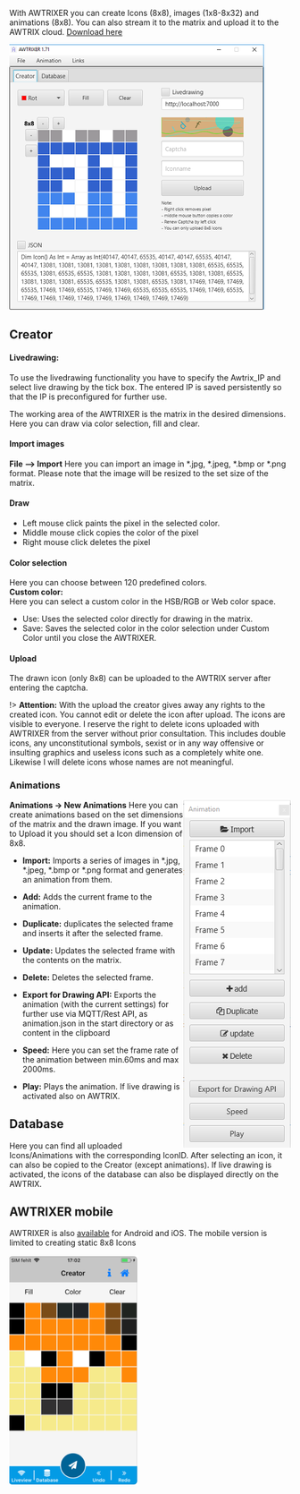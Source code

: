 

With AWTRIXER you can create Icons (8x8), images (1x8-8x32) and animations (8x8).
You can also stream it to the matrix and upload it to the AWTRIX cloud. 
[Download here](https://blueforcer.de/download/)

![image alt text](assets/awtrixer.png)


## Creator
#### Livedrawing: 
To use the livedrawing functionality you have to specify the Awtrix_IP and select live drawing by the tick box. 
The entered IP is saved persistently so that the IP is preconfigured for further use.

The working area of the AWTRIXER is the matrix in the desired dimensions. Here you can draw via color selection, fill and clear.

#### Import images
**File --> Import** 
Here you can import an image in *.jpg, *.jpeg, *.bmp or *.png format.
Please note that the image will be resized to the set size of the matrix.

#### Draw
- Left mouse click paints the pixel in the selected color.
- Middle mouse click copies the color of the pixel
- Right mouse click deletes the pixel

#### Color selection
Here you can choose between 120 predefined colors.  
**Custom color:**  
Here you can select a custom color in the HSB/RGB or Web color space.
- Use: Uses the selected color directly for drawing in the matrix.
- Save: Saves the selected color in the color selection under Custom Color until you close the AWTRIXER.

#### Upload
The drawn icon (only 8x8) can be uploaded to the AWTRIX server after entering the captcha. 
   
!> **Attention:** With the upload the creator gives away any rights to the created icon. 
You cannot edit or delete the icon after upload. The icons are visible to everyone. I reserve the right to delete icons uploaded with AWTRIXER from the server without prior consultation. This includes double icons, any unconstitutional symbols, sexist or in any way offensive or insulting graphics and useless icons such as a completely white one. Likewise I will delete icons whose names are not meaningful.

### Animations
<img align="right" width="192" height="621" src="v2/assets/animation.png">

**Animations -> New Animations**
Here you can create animations based on the set dimensions of the matrix and the drawn image. If you want to Upload it you should set a Icon dimension of 8x8.

- **Import:** Imports a series of images in *.jpg, *.jpeg, *.bmp or *.png format and generates an animation from them.  
- **Add:** Adds the current frame to the animation.
- **Duplicate:** duplicates the selected frame and inserts it after the selected frame.
- **Update:** Updates the selected frame with the contents on the matrix.
- **Delete:** Deletes the selected frame.

- **Export for Drawing API:** Exports the animation (with the current settings) for further use via MQTT/Rest API, 
as animation.json in the start directory or as content in the clipboard
        
- **Speed:** Here you can set the frame rate of the animation between min.60ms and max 2000ms.

- **Play:** Plays the animation. If live drawing is activated also on AWTRIX.


## Database
Here you can find all uploaded Icons/Animations with the corresponding IconID.
After selecting an icon, it can also be copied to the Creator (except animations).
If live drawing is activated, the icons of the database can also be displayed directly on the AWTRIX.

## AWTRIXER mobile

AWTRIXER is also [available](https://blueforcer.de/download/) for Android and iOS.
The mobile version is limited to creating static 8x8 Icons  
  
![image alt text](assets/ios.png)


